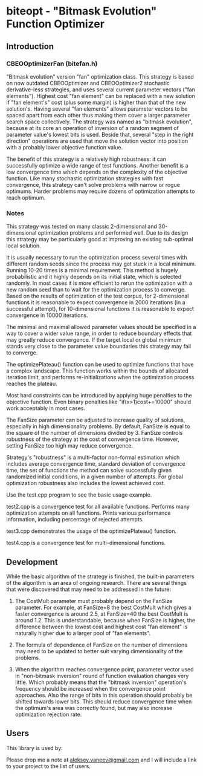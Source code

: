 # biteopt - "Bitmask Evolution" Function Optimizer #
## Introduction ##

### CBEOOptimizerFan (bitefan.h) ###

"Bitmask evolution" version "fan" optimization class. This strategy is
based on now outdated CBEOOptimizer and CBEOOptimizer2 stochastic
derivative-less strategies, and uses several current parameter vectors
("fan elements"). Highest cost "fan element" can be replaced with a new
solution if "fan element's" cost (plus some margin) is higher than that of
the new solution's. Having several "fan elements" allows parameter vectors
to be spaced apart from each other thus making them cover a larger
parameter search space collectively. The strategy was named as "bitmask
evolution", because at its core an operation of inversion of a random
segment of parameter value's lowest bits is used. Beside that, several
"step in the right direction" operations are used that move the solution
vector into position with a probably lower objective function value.

The benefit of this strategy is a relatively high robustness: it can
successfully optimize a wide range of test functions. Another benefit is a
low convergence time which depends on the complexity of the objective
function. Like many stochastic optimization strategies with fast
convergence, this strategy can't solve problems with narrow or rogue
optimums. Harder problems may require dozens of optimization attempts to
reach optimum.

### Notes ###

This strategy was tested on many classic 2-dimensional and 30-dimensional
optimization problems and performed well. Due to its design this strategy may
be particularly good at improving an existing sub-optimal local solution.

It is usually necessary to run the optimization process several times with
different random seeds since the process may get stuck in a local minimum.
Running 10-20 times is a minimal requirement. This method is hugely
probabilistic and it highly depends on its initial state, which is selected
randomly. In most cases it is more efficient to rerun the optimization with a
new random seed than to wait for the optimization process to converge. Based
on the results of optimization of the test corpus, for 2-dimensional functions
it is reasonable to expect convergence in 2000 iterations (in a successful
attempt), for 10-dimensional functions it is reasonable to expect convergence
in 10000 iterations.

The minimal and maximal allowed parameter values should be specified in a way
to cover a wider value range, in order to reduce boundary effects that may
greatly reduce convergence. If the target local or global minimum stands
very close to the parameter value boundaries this strategy may fail to
converge.

The optimizePlateau() function can be used to optimize functions that have a
complex landscape. This function works within the bounds of allocated
iteration limit, and performs re-initializations when the optimization process
reaches the plateau.

Most hard constraints can be introduced by applying huge penalties to the
objective function. Even binary penalties like "if(x>1)cost+=10000" should
work acceptably in most cases.

The FanSize parameter can be adjusted to increase quality of solutions,
especially in high dimensionality problems. By default, FanSize is equal to
the square of the number of dimensions divided by 3. FanSize controls
robustness of the strategy at the cost of convergence time. However, setting
FanSize too high may reduce convergence.

Strategy's "robustness" is a multi-factor non-formal estimation which includes
average convergence time, standard deviation of convergence time, the set of
functions the method can solve successfully given randomized initial
conditions, in a given number of attempts. For global optimization robustness
also includes the lowest achieved cost.

Use the test.cpp program to see the basic usage example.

test2.cpp is a convergence test for all available functions. Performs many
optimization attempts on all functions. Prints various performance
information, including percentage of rejected attempts.

test3.cpp demonstrates the usage of the optimizePlateau() function.

test4.cpp is a convergence test for multi-dimensional functions.

## Development ##

While the basic algorithm of the strategy is finished, the built-in parameters
of the algorithm is an area of ongoing research. There are several things that
were discovered that may need to be addressed in the future:

1. The CostMult parameter must probably depend on the FanSize parameter. For
example, at FanSize=8 the best CostMult which gives a faster convergence is
around 2.5, at FanSize=40 the best CostMult is around 1.2. This is
understandable, because when FanSize is higher, the difference between the
lowest cost and highest cost "fan element" is naturally higher due to a larger
pool of "fan elements".

2. The formula of dependence of FanSize on the number of dimensions may need
to be updated to better suit varying dimensionality of the problems.

3. When the algorithm reaches convergence point, parameter vector used in
"non-bitmask inversion" round of function evaluation changes very little.
Which probably means that the "bitmask inversion" operation's frequency should
be increased when the convergence point approaches. Also the range of bits
in this operation should probably be shifted towards lower bits. This should
reduce convergence time when the optimum's area was correctly found, but may
also increase optimization rejection rate.

## Users ##
This library is used by:

Please drop me a note at aleksey.vaneev@gmail.com and I will include a link to
your project to the list of users.
